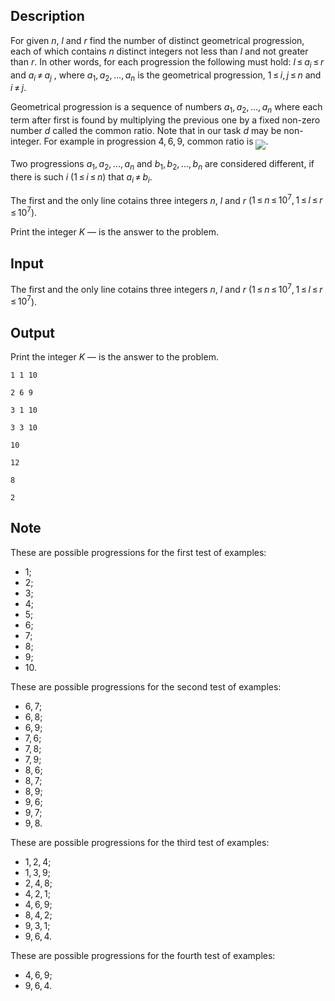 ## Description

<div><p>For given <span class="tex-span"><i>n</i></span>, <span class="tex-span"><i>l</i></span> and <span class="tex-span"><i>r</i></span> find the number of distinct geometrical progression, each of which contains <span class="tex-span"><i>n</i></span> distinct integers not less than <span class="tex-span"><i>l</i></span> and not greater than <span class="tex-span"><i>r</i></span>. In other words, for each progression the following must hold: <span class="tex-span"><i>l</i> ≤ <i>a</i><sub class="lower-index"><i>i</i></sub> ≤ <i>r</i></span> and <span class="tex-span"><i>a</i><sub class="lower-index"><i>i</i></sub> ≠ <i>a</i><sub class="lower-index"><i>j</i></sub></span> , where <span class="tex-span"><i>a</i><sub class="lower-index">1</sub>, <i>a</i><sub class="lower-index">2</sub>, ..., <i>a</i><sub class="lower-index"><i>n</i></sub></span> is the geometrical progression, <span class="tex-span">1 ≤ <i>i</i>, <i>j</i> ≤ <i>n</i></span> and <span class="tex-span"><i>i</i> ≠ <i>j</i></span>.</p><p>Geometrical progression is a sequence of numbers <span class="tex-span"><i>a</i><sub class="lower-index">1</sub>, <i>a</i><sub class="lower-index">2</sub>, ..., <i>a</i><sub class="lower-index"><i>n</i></sub></span> where each term after first is found by multiplying the previous one by a fixed non-zero number <span class="tex-span"><i>d</i></span> called the common ratio. Note that in our task <span class="tex-span"><i>d</i></span> may be non-integer. For example in progression <span class="tex-span">4, 6, 9</span>, common ratio is <img align="middle" class="tex-formula" src="file://9YK8bYHa.png" style="max-width: 100.0%;max-height: 100.0%;">.</p><p>Two progressions <span class="tex-span"><i>a</i><sub class="lower-index">1</sub>, <i>a</i><sub class="lower-index">2</sub>, ..., <i>a</i><sub class="lower-index"><i>n</i></sub></span> and <span class="tex-span"><i>b</i><sub class="lower-index">1</sub>, <i>b</i><sub class="lower-index">2</sub>, ..., <i>b</i><sub class="lower-index"><i>n</i></sub></span> are considered different, if there is such <span class="tex-span"><i>i</i></span> (<span class="tex-span">1 ≤ <i>i</i> ≤ <i>n</i></span>) that <span class="tex-span"><i>a</i><sub class="lower-index"><i>i</i></sub> ≠ <i>b</i><sub class="lower-index"><i>i</i></sub></span>.</p></div><div class="input-specification"><p>The first and the only line cotains three integers <span class="tex-span"><i>n</i></span>, <span class="tex-span"><i>l</i></span> and <span class="tex-span"><i>r</i></span> (<span class="tex-span">1 ≤ <i>n</i> ≤ 10<sup class="upper-index">7</sup>, 1 ≤ <i>l</i> ≤ <i>r</i> ≤ 10<sup class="upper-index">7</sup></span>).</p></div><div class="output-specification"><p>Print the integer <span class="tex-span"><i>K</i></span>&nbsp;— is the answer to the problem.</p></div>

## Input

<p>The first and the only line cotains three integers <span class="tex-span"><i>n</i></span>, <span class="tex-span"><i>l</i></span> and <span class="tex-span"><i>r</i></span> (<span class="tex-span">1 ≤ <i>n</i> ≤ 10<sup class="upper-index">7</sup>, 1 ≤ <i>l</i> ≤ <i>r</i> ≤ 10<sup class="upper-index">7</sup></span>).</p>

## Output

<p>Print the integer <span class="tex-span"><i>K</i></span>&nbsp;— is the answer to the problem.</p>





```input1
1 1 10

```




```input2
2 6 9

```




```input3
3 1 10

```




```input4
3 3 10

```




```output1
10
```




```output2
12
```




```output3
8
```




```output4
2
```



## Note

<p>These are possible progressions for the first test of examples: </p><ul> <li> <span class="tex-span">1</span>; </li><li> <span class="tex-span">2</span>; </li><li> <span class="tex-span">3</span>; </li><li> <span class="tex-span">4</span>; </li><li> <span class="tex-span">5</span>; </li><li> <span class="tex-span">6</span>; </li><li> <span class="tex-span">7</span>; </li><li> <span class="tex-span">8</span>; </li><li> <span class="tex-span">9</span>; </li><li> <span class="tex-span">10</span>. </li></ul><p>These are possible progressions for the second test of examples: </p><ul> <li> <span class="tex-span">6, 7</span>; </li><li> <span class="tex-span">6, 8</span>; </li><li> <span class="tex-span">6, 9</span>; </li><li> <span class="tex-span">7, 6</span>; </li><li> <span class="tex-span">7, 8</span>; </li><li> <span class="tex-span">7, 9</span>; </li><li> <span class="tex-span">8, 6</span>; </li><li> <span class="tex-span">8, 7</span>; </li><li> <span class="tex-span">8, 9</span>; </li><li> <span class="tex-span">9, 6</span>; </li><li> <span class="tex-span">9, 7</span>; </li><li> <span class="tex-span">9, 8</span>. </li></ul><p>These are possible progressions for the third test of examples: </p><ul> <li> <span class="tex-span">1, 2, 4</span>; </li><li> <span class="tex-span">1, 3, 9</span>; </li><li> <span class="tex-span">2, 4, 8</span>; </li><li> <span class="tex-span">4, 2, 1</span>; </li><li> <span class="tex-span">4, 6, 9</span>; </li><li> <span class="tex-span">8, 4, 2</span>; </li><li> <span class="tex-span">9, 3, 1</span>; </li><li> <span class="tex-span">9, 6, 4</span>. </li></ul><p>These are possible progressions for the fourth test of examples: </p><ul> <li> <span class="tex-span">4, 6, 9</span>; </li><li> <span class="tex-span">9, 6, 4</span>. </li></ul>

